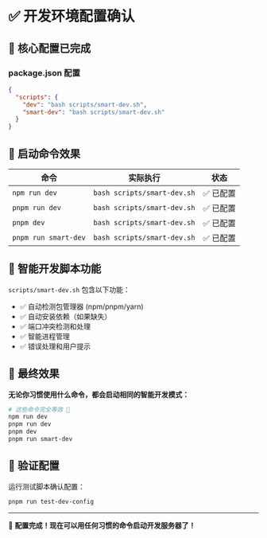 # ✅ 开发环境配置确认

## 🎯 核心配置已完成

### package.json 配置
```json
{
  "scripts": {
    "dev": "bash scripts/smart-dev.sh",
    "smart-dev": "bash scripts/smart-dev.sh"
  }
}
```

## 🚀 启动命令效果

| 命令 | 实际执行 | 状态 |
|------|----------|------|
| `npm run dev` | `bash scripts/smart-dev.sh` | ✅ 已配置 |
| `pnpm run dev` | `bash scripts/smart-dev.sh` | ✅ 已配置 |
| `pnpm dev` | `bash scripts/smart-dev.sh` | ✅ 已配置 |
| `pnpm run smart-dev` | `bash scripts/smart-dev.sh` | ✅ 已配置 |

## 🧠 智能开发脚本功能

`scripts/smart-dev.sh` 包含以下功能：
- ✅ 自动检测包管理器 (npm/pnpm/yarn)
- ✅ 自动安装依赖（如果缺失）
- ✅ 端口冲突检测和处理
- ✅ 智能进程管理
- ✅ 错误处理和用户提示

## 🎉 最终效果

**无论你习惯使用什么命令，都会启动相同的智能开发模式：**

```bash
# 这些命令完全等效 🎯
npm run dev
pnpm run dev  
pnpm dev
pnpm run smart-dev
```

## 🔧 验证配置

运行测试脚本确认配置：
```bash
pnpm run test-dev-config
```

---
🎊 **配置完成！现在可以用任何习惯的命令启动开发服务器了！**